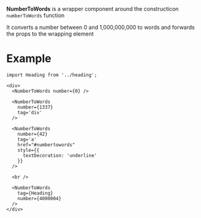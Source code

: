__NumberToWords__ is a wrapper component around the constructicon `numberToWords` function

It converts a number between 0 and 1,000,000,000 to words and forwards the props to the wrapping element

# Example

```
import Heading from '../heading';

<div>
  <NumberToWords number={0} />

  <NumberToWords
    number={1337}
    tag='div'
  />

  <NumberToWords
    number={42}
    tag='a'
    href="#numbertowords"
    style={{
      textDecoration: 'underline'
    }}
  />

  <br />

  <NumberToWords
    tag={Heading}
    number={4000004}
  />
</div>
```
